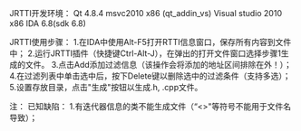 
JRTTI开发环境：
	Qt 4.8.4 msvc2010 x86 (qt_addin_vs)
	Visual studio 2010 x86
	IDA 6.8(sdk 6.8)


JRTTI使用步骤：
	1.在IDA中使用Alt-F5打开RTTI信息窗口，保存所有内容到文件中；
	2.运行JRTTI插件（快捷键Ctrl-Alt-J），在弹出的打开文件窗口选择步骤1生成的文件。
	3.点击Add添加过滤信息（该操作会将添加的地址区间排除在外！）；
	4.在过滤列表中单击选中后，按下Delete键以删除选中的过滤条件（支持多选）；
	5.设置存放目录，点击"生成"按钮以生成.h, .cpp文件。
	
注：
	已知缺陷：
		1.有迭代器信息的类不能生成文件（“<>"等符号不能用于文件名导致）；